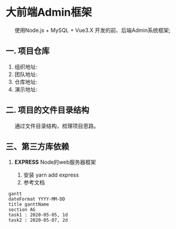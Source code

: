 
# 大前端Admin框架
&nbsp;&nbsp;&nbsp;&nbsp;&nbsp;&nbsp;使用Node.js + MySQL + Vue3.X 开发的前、后端Admin系统框架;
## 一. 项目仓库
1. 组织地址: 
2. 团队地址: 
3. 仓库地址: 
4. 演示地址: 
## 二. 项目的文件目录结构
&nbsp;&nbsp;&nbsp;&nbsp;&nbsp;&nbsp;通过文件目录结构，梳理项目思路。
## 三、第三方库依赖
1. **EXPRESS**
      Node的web服务器框架
   
   1. 安装
      yarn add express
   2. 参考文档

      
 ```mermaid
  gantt
  dateFormat YYYY-MM-DD
  title ganttName
  section AG
  task1 : 2020-05-05, 1d
  task2 : 2020-05-07, 2d
 ```
